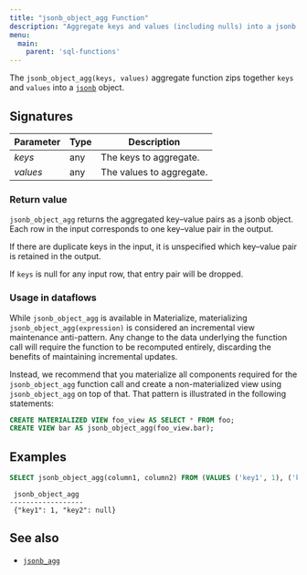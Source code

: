 ```yaml
---
title: "jsonb_object_agg Function"
description: "Aggregate keys and values (including nulls) into a jsonb object"
menu:
  main:
    parent: 'sql-functions'
---
```


The `jsonb_object_agg(keys, values)` aggregate function zips together `keys`
and `values` into a [`jsonb`](/sql/types/jsonb) object.

## Signatures

Parameter | Type | Description
----------|------|------------
_keys_    | any  | The keys to aggregate.
_values_  | any  | The values to aggregate.

### Return value

`jsonb_object_agg` returns the aggregated key–value pairs as a jsonb object.
Each row in the input corresponds to one key–value pair in the output.

If there are duplicate keys in the input, it is unspecified which key–value
pair is retained in the output.

If `keys` is null for any input row, that entry pair will be dropped.

### Usage in dataflows

While `jsonb_object_agg` is available in Materialize, materializing
`jsonb_object_agg(expression)` is considered an incremental view maintenance
anti-pattern. Any change to the data underlying the function call will require
the function to be recomputed entirely, discarding the benefits of maintaining
incremental updates.

Instead, we recommend that you materialize all components required for the
`jsonb_object_agg` function call and create a non-materialized view using
`jsonb_object_agg` on top of that. That pattern is illustrated in the following
statements:

```sql
CREATE MATERIALIZED VIEW foo_view AS SELECT * FROM foo;
CREATE VIEW bar AS jsonb_object_agg(foo_view.bar);
```

## Examples

```sql
SELECT jsonb_object_agg(column1, column2) FROM (VALUES ('key1', 1), ('key2', null))
```
```nofmt
 jsonb_object_agg
------------------
 {"key1": 1, "key2": null}
```

## See also

* [`jsonb_agg`](/sql/functions/jsonb_agg)
